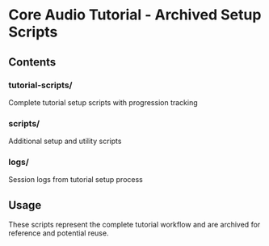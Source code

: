 # Core Audio Tutorial - Archived Setup Scripts

## Contents

### tutorial-scripts/
Complete tutorial setup scripts with progression tracking

### scripts/
Additional setup and utility scripts

### logs/
Session logs from tutorial setup process

## Usage

These scripts represent the complete tutorial workflow and are archived
for reference and potential reuse.
